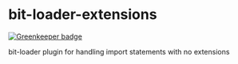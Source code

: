# bit-loader-extensions

[![Greenkeeper badge](https://badges.greenkeeper.io/MiguelCastillo/bit-loader-extensions.svg)](https://greenkeeper.io/)

bit-loader plugin for handling import statements with no extensions
